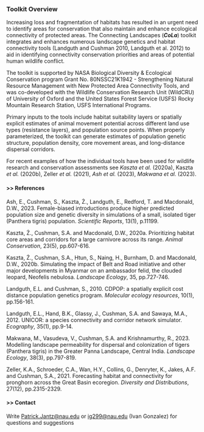 ### Toolkit Overview

Increasing loss and fragmentation of habitats has resulted in an urgent need to identify areas for conservation that also maintain and enhance ecological connectivity of protected areas. The Connecting Landscapes (***CoLa***) toolkit integrates and enhances numerous landscape genetics and habitat connectivity tools (Landguth and Cushman 2010, Landguth et al. 2012) to aid in identifying connectivity conservation priorities and areas of potential human wildlife conflict.

The toolkit is supported by NASA Biological Diversity & Ecological Conservation program Grant No. 80NSSC21K1942 - Strengthening Natural Resource Management with New Protected Area Connectivity Tools, and was co-developed with the Wildlife Conservation Research Unit (WildCRU) of University of Oxford and the United States Forest Service (USFS) Rocky Mountain Research Station, USFS International Programs.

Primary inputs to the tools include habitat suitability layers or spatially explicit estimates of animal movement potential across different land use types (resistance layers), and population source points. When properly parameterized, the toolkit can generate estimates of population genetic structure, population density, core movement areas, and long-distance dispersal corridors.

For recent examples of how the individual tools have been used for wildlife research and conservation assessments see _Kaszta et al._ (2020a), Kaszta _et al._ (2020b), Zeller _et al._ (2021), _Ash et al._ (2023), _Makwana et al._ (2023).
 
 
#### >> References

Ash, E., Cushman, S., Kaszta, Ż., Landguth, E., Redford, T. and Macdonald, D.W., 2023. Female-biased introductions produce higher predicted population size and genetic diversity in simulations of a small, isolated tiger (Panthera tigris) population. _Scientific Reports_, 13(1), p.11199.

Kaszta, Ż., Cushman, S.A. and Macdonald, D.W., 2020a. Prioritizing habitat core areas and corridors for a large carnivore across its range. _Animal Conservation_, 23(5), pp.607-616.

Kaszta, Ż., Cushman, S.A., Htun, S., Naing, H., Burnham, D. and Macdonald, D.W., 2020b. Simulating the impact of Belt and Road initiative and other major developments in Myanmar on an ambassador felid, the clouded leopard, Neofelis nebulosa. _Landscape Ecology_, 35, pp.727-746.

Landguth, E.L. and Cushman, S., 2010. CDPOP: a spatially explicit cost distance population genetics program. _Molecular ecology resources_, 10(1), pp.156-161.

Landguth, E.L., Hand, B.K., Glassy, J., Cushman, S.A. and Sawaya, M.A., 2012. UNICOR: a species connectivity and corridor network simulator. _Ecography_, 35(1), pp.9-14.

Makwana, M., Vasudeva, V., Cushman, S.A. and Krishnamurthy, R., 2023. Modelling landscape permeability for dispersal and colonization of tigers (Panthera tigris) in the Greater Panna Landscape, Central India. _Landscape Ecology_, 38(3), pp.797-819.

Zeller, K.A., Schroeder, C.A., Wan, H.Y., Collins, G., Denryter, K., Jakes, A.F. and Cushman, S.A., 2021. Forecasting habitat and connectivity for pronghorn across the Great Basin ecoregion. _Diversity and Distributions_, 27(12), pp.2315-2329.
 
 
#### >> Contact
Write Patrick.Jantz@nau.edu or ig299@nau.edu (Ivan Gonzalez) for questions and suggestions
